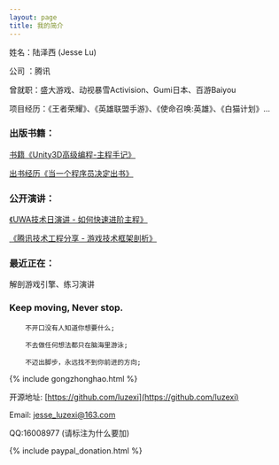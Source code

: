 ```yaml
---
layout: page
title: 我的简介
---
```

姓名：陆泽西 (Jesse Lu)

公司 ：腾讯

曾就职：盛大游戏、动视暴雪Activision、Gumi日本、百游Baiyou

项目经历：《王者荣耀》、《英雄联盟手游》、《使命召唤:英雄》、《白猫计划》...

### 出版书籍：

[书籍《Unity3D高级编程-主程手记》](https://mp.weixin.qq.com/s?__biz=MzU1ODY1ODY2NA==&mid=2247485214&idx=2&sn=fabff638510724c7a3ebe8ab4abaadae&chksm=fc226219cb55eb0fde3570bdfb9531caa6c62db28c51e72a0e2e1fd187ee8bcfbabf226d19dd&token=220406334&lang=zh_CN#rd)

[出书经历《当一个程序员决定出书》](https://mp.weixin.qq.com/s/gPFed8fQJnjPSE_dSDRuiA)

### 公开演讲：

[《UWA技术日演讲 - 如何快速进阶主程》](http://luzexi.com/2022/10/26/%E6%BC%94%E8%AE%B2-%E5%A6%82%E4%BD%95%E5%BF%AB%E9%80%9F%E8%BF%9B%E9%98%B6%E4%B8%BB%E7%A8%8B)

[《腾讯技术工程分享 - 游戏技术框架剖析》](http://luzexi.com/2022/11/17/%E8%85%BE%E8%AE%AF%E7%9B%B4%E6%92%AD%E5%88%86%E4%BA%AB-%E6%B8%B8%E6%88%8F%E6%8A%80%E6%9C%AF%E6%A1%86%E6%9E%B6%E5%89%96%E6%9E%90)


### 最近正在：

解剖游戏引擎、练习演讲


<!-- 
### Game Project：

		《王者荣耀》 电子竞技 2022 - 至今

		《英雄联盟手游》 3D 电子竞技 2020 - 2022

		《代号:海》 3D 战略+模拟经营 2018 - 2020

		《使命召唤:围攻》 3D 阵地攻防战 2017 - 2018

		《使命召唤:英雄》 3D 阵地攻防战 2015 - 2017

		《白猫计划》 3D MMO RPG游戏 2014 – 2015

		《临兵斗者三国志》3D 回合制卡牌游戏  2013 – 2014

		《王途霸业》2D 战争策略  2012 – 2013

		《凡人修仙》3D RPG游戏  2011 – 2012

		《公元》3D MMO RPG游戏  2010 – 2011

		《星月精灵》3D MMO RPG游戏  2010

		《汽车使命》3D 赛车竞技游戏  2009 -->


### Keep moving, Never stop.

		不开口没有人知道你想要什么;

		不去做任何想法都只在脑海里游泳;

		不迈出脚步，永远找不到你前进的方向;


{% include gongzhonghao.html %}

开源地址: [https://github.com/luzexi](https://github.com/luzexi)

Email: jesse_luzexi@163.com

<!-- Email: zexilu@tencent.com -->

QQ:16008977 (请标注为什么要加)

<!-- 主程群: 334097846 (请如实申报自己的公司和职位，会核实一下真实性再通过，只有主程及以上级别才会被审核通过) -->

{% include paypal_donation.html %}
